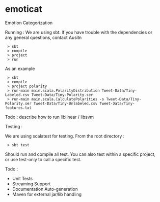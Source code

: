 emoticat
========

Emotion Categorization

Running :
  We are using sbt. If you have trouble with the dependencies or any general questions,
  contact Ausitn

     > sbt
     > compile
     > project
     > run
    
  As an example

     > sbt
     > compile
     > project polarity
     > run-main main.scala.PolarityDistribution Tweet-Data/Tiny-Labeled.csv Tweet-Data/Tiny-Polarity.ser
     > run-main main.scala.CalculatePolarities -s Tweet-Data/Tiny-Polarity.ser Tweet-Data/Tiny-Unlabeled.csv Tweet-Data/Tiny-features.txt

Todo : describe how to run liblinear / libsvm

Testing :
  
  We are using scalatest for testing. From the root directory :

     > sbt test
     
  Should run and compile all test. You can also test within a specific project, 
  or use test-only to call a specific test.

Todo :

  - Unit Tests
  - Streaming Support
  - Documentation Auto-generation
  - Maven for external jar/lib handling
